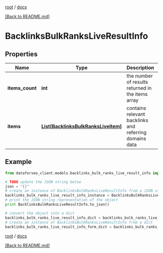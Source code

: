 [root](./../ "root") / [docs](./ "docs")

[[Back to README.md]](./../README.md "[Back to README.md]")

# BacklinksBulkRanksLiveResultInfo

## Properties

Name | Type | Description | Notes
------------ | ------------- | ------------- | -------------
**items_count** | **int** | the number of results returned in the items array | [optional]
**items** | [**List[BacklinksBulkRanksLiveItem]**](BacklinksBulkRanksLiveItem.md) | contains relevant backlinks and referring domains data | [optional]

## Example

```python
from dataforseo_client.models.backlinks_bulk_ranks_live_result_info import BacklinksBulkRanksLiveResultInfo

# TODO update the JSON string below
json = "{}"
# create an instance of BacklinksBulkRanksLiveResultInfo from a JSON string
backlinks_bulk_ranks_live_result_info_instance = BacklinksBulkRanksLiveResultInfo.from_json(json)
# print the JSON string representation of the object
print BacklinksBulkRanksLiveResultInfo.to_json()

# convert the object into a dict
backlinks_bulk_ranks_live_result_info_dict = backlinks_bulk_ranks_live_result_info_instance.to_dict()
# create an instance of BacklinksBulkRanksLiveResultInfo from a dict
backlinks_bulk_ranks_live_result_info_form_dict = backlinks_bulk_ranks_live_result_info.from_dict(backlinks_bulk_ranks_live_result_info_dict)
```

  

[root](./../ "root") / [docs](./ "docs")

[[Back to README.md]](./../README.md "[Back to README.md]")